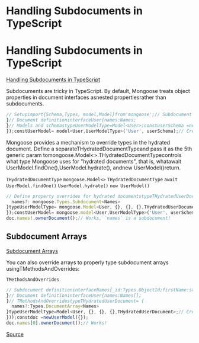 # Handling Subdocuments in TypeScript


# Handling Subdocuments in TypeScript

[Handling Subdocuments in TypeScript](#handling-subdocuments-in-typescript)


Subdocuments are tricky in TypeScript.
By default, Mongoose treats object properties in document interfaces asnested propertiesrather than subdocuments.


```javascript
// Setupimport{Schema,Types, model,Model}from'mongoose';// Subdocument definitioninterfaceNames{_id:Types.ObjectId;firstName:string;
}// Document definitioninterfaceUser{names:Names;
}// Models and schemastypeUserModelType=Model<User>;constuserSchema =newSchema<User,UserModelType>({names:newSchema<Names>({firstName:String})
});constUserModel= model<User,UserModelType>('User', userSchema);// Create a new document:constdoc =newUserModel({names: {_id:'0'.repeat(24),firstName:'foo'} });// "Property 'ownerDocument' does not exist on type 'Names'."// Means that `doc.names` is not a subdocument!doc.names.ownerDocument();
```


Mongoose provides a mechanism to override types in the hydrated document.
Define a separateTHydratedDocumentTypeand pass it as the 5th generic param tomongoose.Model<>.THydratedDocumentTypecontrols what type Mongoose uses for "hydrated documents", that is, whatawait UserModel.findOne(),UserModel.hydrate(), andnew UserModel()return.

`THydratedDocumentType`
`mongoose.Model<>`
`THydratedDocumentType`
`await UserModel.findOne()`
`UserModel.hydrate()`
`new UserModel()`

```javascript
// Define property overrides for hydrated documentstypeTHydratedUserDocument= {
  names?: mongoose.Types.Subdocument<Names>
}typeUserModelType= mongoose.Model<User, {}, {}, {},THydratedUserDocument>;constuserSchema =newmongoose.Schema<User,UserModelType>({names:newmongoose.Schema<Names>({firstName:String})
});constUserModel= mongoose.model<User,UserModelType>('User', userSchema);constdoc =newUserModel({names: {_id:'0'.repeat(24),firstName:'foo'} });
doc.names!.ownerDocument();// Works, `names` is a subdocument!
```


## Subdocument Arrays

[Subdocument Arrays](#subdocument-arrays)


You can also override arrays to properly type subdocument arrays usingTMethodsAndOverrides:

`TMethodsAndOverrides`

```javascript
// Subdocument definitioninterfaceNames{_id:Types.ObjectId;firstName:string;
}// Document definitioninterfaceUser{names:Names[];
}// TMethodsAndOverridestypeTHydratedUserDocument= {
  names?:Types.DocumentArray<Names>
}typeUserModelType=Model<User, {}, {}, {},THydratedUserDocument>;// Create modelconstUserModel= model<User,UserModelType>('User',newSchema<User,UserModelType>({names: [newSchema<Names>({firstName:String})]
}));constdoc =newUserModel({});
doc.names[0].ownerDocument();// Works!
```


[Source](https://mongoosejs.com/docs/typescript/subdocuments.html)